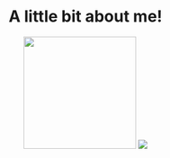 
<h1 align="center">A little bit about me!</h1>

<p align="center" href="https://github.com/anuraghazra/github-readme-stats">
  <img height=200px src="https://github-readme-stats.vercel.app/api?username=JahnoelRondon&hide=stars,issues&theme=blue-green&repo=github-readme-stats" />
  <img src="https://github-readme-stats.vercel.app/api/top-langs/?username=JahnoelRondon&theme=blue-green&repo=convoychat" />
</p>



<!--
**JahnoelRondon/JahnoelRondon** is a ✨ _special_ ✨ repository because its `README.md` (this file) appears on your GitHub profile.

Here are some ideas to get you started:

- 🔭 I’m currently working on ...
- 🌱 I’m currently learning ...
- 👯 I’m looking to collaborate on ...
- 🤔 I’m looking for help with ...
- 💬 Ask me about ...
- 📫 How to reach me: ...
- 😄 Pronouns: ...
- ⚡ Fun fact: ...
-->
